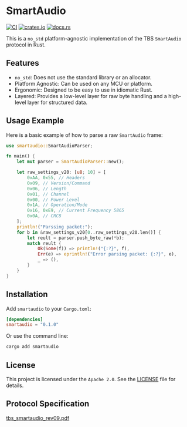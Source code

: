 # SmartAudio
[![CI](https://github.com/jettify/smartaudio/actions/workflows/CI.yml/badge.svg)](https://github.com/jettify/smartaudio/actions/workflows/CI.yml)
[![crates.io](https://img.shields.io/crates/v/smartaudio)](https://crates.io/crates/smartaudio)
[![docs.rs](https://img.shields.io/docsrs/smartaudio)](https://docs.rs/smartaudio/latest/smartaudio/)

This is a `no_std` platform-agnostic implementation of the TBS `SmartAudio` protocol in Rust.

## Features

*   `no_std`: Does not use the standard library or an allocator.
*   Platform Agnostic: Can be used on any MCU or platform.
*   Ergonomic: Designed to be easy to use in idiomatic Rust.
*   Layered: Provides a low-level layer for raw byte handling and a high-level layer for structured data.

## Usage Example

Here is a basic example of how to parse a raw `SmartAudio` frame:

```rust
use smartaudio::SmartAudioParser;

fn main() {
    let mut parser = SmartAudioParser::new();

    let raw_settings_v20: [u8; 10] = [
        0xAA, 0x55, // Headers
        0x09, // Version/Command
        0x06, // Length
        0x01, // Channel
        0x00, // Power Level
        0x1A, // Operation/Mode
        0x16, 0xE9, // Current Frequency 5865
        0x0A, // CRC8
    ];
    println!("Parssing packet:");
    for b in &raw_settings_v20[0..raw_settings_v20.len()] {
        let reult = parser.push_byte_raw(*b);
        match reult {
            Ok(Some(f)) => println!("{:?}", f),
            Err(e) => eprintln!("Error parsing packet: {:?}", e),
            _ => (),
        }
    }
}
```

## Installation

Add `smartaudio` to your `Cargo.toml`:

```toml
[dependencies]
smartaudio = "0.1.0"
```

Or use the command line:

```bash
cargo add smartaudio
```

## License

This project is licensed under the `Apache 2.0`. See the [LICENSE](https://github.com/jettify/smartaudio/blob/master/LICENSE) file for details.

## Protocol Specification

[tbs_smartaudio_rev09.pdf](https://www.team-blacksheep.com/tbs_smartaudio_rev09.pdf)
